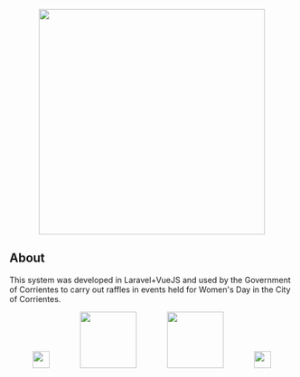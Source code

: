 <p align="center"><img src="https://i.ibb.co/0njhtTM/D-a-De-La-Mujer.png" width="400"></p>


## About

This system was developed in Laravel+VueJS and used by the Government of Corrientes to carry out raffles in events held for Women's Day in the City of Corrientes.


<p align="center">
<img src="https://i.ibb.co/QnW8bj3/LogoCtes.png" width="30">
<img style="margin-left: 50px; margin-bottom: 7px" src="https://i.ibb.co/gvrz4kT/Logo-Muni-Original.png" width="100">
<img style="margin-left: 50px; margin-bottom: -1px" src="https://raw.githubusercontent.com/laravel/art/master/logo-lockup/5%20SVG/2%20CMYK/1%20Full%20Color/laravel-logolockup-cmyk-red.svg" width="100">
<img style="margin-left: 50px; margin-bottom: 7px" src="https://upload.wikimedia.org/wikipedia/commons/thumb/9/95/Vue.js_Logo_2.svg/1200px-Vue.js_Logo_2.svg.png" width="30">
</p>
